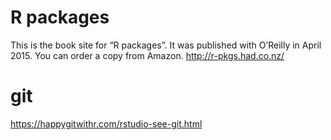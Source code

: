 
# R packages
This is the book site for “R packages”. It was published with O’Reilly in April 2015. You can order a copy from Amazon.
http://r-pkgs.had.co.nz/

# git
https://happygitwithr.com/rstudio-see-git.html
